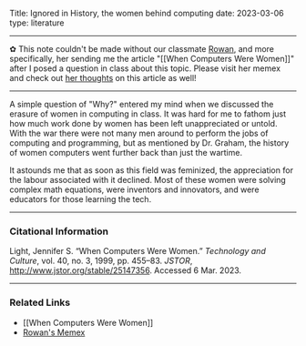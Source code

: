 
Title: Ignored in History, the women behind computing
date: 2023-03-06
type: literature

---

✿ This note couldn't be made without our classmate [Rowan](https://rowanegg.github.io/thememexofegg/), and more specifically, her sending me the article "[[When Computers Were Women]]" after I posed a question in class about this topic.  Please visit her memex and check out [her thoughts](https://rowanegg.github.io/thememexofegg/HiddenFigures.html) on this article as well!

--- 

A simple question of "Why?" entered my mind when we discussed the erasure of women in computing in class. It was hard for me to fathom just how much work done by women has been left unappreciated or untold. With the war there were not many men around to perform the jobs of computing and programming, but as mentioned by Dr. Graham, the history of women computers went further back than just the wartime. 

It astounds me that as soon as this field was feminized, the appreciation for the labour associated with it declined. Most of these women were solving complex math equations, were inventors and innovators, and were educators for those learning the tech. 

---
### Citational Information

Light, Jennifer S. “When Computers Were Women.” _Technology and Culture_, vol. 40, no. 3, 1999, pp. 455–83. _JSTOR_, http://www.jstor.org/stable/25147356. Accessed 6 Mar. 2023.

---

### Related Links

- [[When Computers Were Women]]
- [Rowan's Memex](https://rowanegg.github.io/thememexofegg/)

